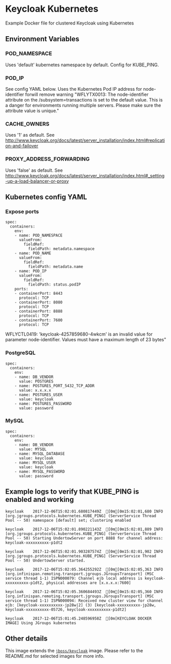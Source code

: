 # Keycloak Kubernetes

Example Docker file for clustered Keycloak using Kubernetes

## Environment Variables

### POD_NAMESPACE

Uses 'default' kubernetes namespace by default. Config for KUBE_PING.

### POD_IP

See config YAML below.  Uses the Kubernetes Pod IP address for node-identifier forwill remove warning "WFLYTX0013: The node-identifier attribute on the /subsystem=transactions is set to the default value. This is a danger for environments running multiple servers. Please make sure the attribute value is unique."

### CACHE_OWNERS

Uses '1' as default.  See http://www.keycloak.org/docs/latest/server_installation/index.html#replication-and-failover

### PROXY_ADDRESS_FORWARDING

Uses 'false' as default.  See http://www.keycloak.org/docs/latest/server_installation/index.html#_setting-up-a-load-balancer-or-proxy

## Kubernetes config YAML

### Expose ports

    spec:
      containers:
        env:
        - name: POD_NAMESPACE
          valueFrom:
            fieldRef:
              fieldPath: metadata.namespace
        - name: POD_NAME
          valueFrom:
            fieldRef:
              fieldPath: metadata.name
        - name: POD_IP
          valueFrom:
            fieldRef:
              fieldPath: status.podIP
        ports:
        - containerPort: 8443
          protocol: TCP
        - containerPort: 8080
          protocol: TCP
        - containerPort: 8888
          protocol: TCP
        - containerPort: 7600
          protocol: TCP

WFLYCTL0419: 'keycloak-4257859680-4wkcm' is an invalid value for parameter node-identifier. Values must have a maximum length of 23 bytes"
### PostgreSQL

    spec:
      containers:
        env:
        - name: DB_VENDOR
          value: POSTGRES
        - name: POSTGRES_PORT_5432_TCP_ADDR
          value: x.x.x.x
        - name: POSTGRES_USER
          value: keycloak
        - name: POSTGRES_PASSWORD
          value: password   

### MySQL

    spec:
      containers:
        env:
        - name: DB_VENDOR
          value: MYSQL
        - name: MYSQL_DATABASE
          value: keycloak
        - name: MYSQL_USER
          value: keycloak
        - name: MYSQL_PASSWORD
          value: password   

## Example logs to verify that KUBE_PING is enabled and working 

    keycloak	2017-12-06T15:02:01.680817449Z	[0m[0m15:02:01,680 INFO [org.jgroups.protocols.kubernetes.KUBE_PING] (ServerService Thread Pool -- 50) namespace [default] set; clustering enabled

    keycloak	2017-12-06T15:02:01.890221143Z	[0m[0m15:02:01,889 INFO [org.jgroups.protocols.kubernetes.KUBE_PING] (ServerService Thread Pool -- 50) Starting UndertowServer on port 8888 for channel address: keycloak-xxxxxxxxxx-p1dt2

    keycloak	2017-12-06T15:02:01.903287574Z	[0m[0m15:02:01,902 INFO [org.jgroups.protocols.kubernetes.KUBE_PING] (ServerService Thread Pool -- 50) UndertowServer started.

    keycloak	2017-12-06T15:02:05.364255292Z	[0m[0m15:02:05,363 INFO [org.infinispan.remoting.transport.jgroups.JGroupsTransport] (MSC service thread 1-1) ISPN000079: Channel ejb local address is keycloak-xxxxxxxxxx-p1dt2, physical addresses are [x.x.x.x:7600]

    keycloak	2017-12-06T15:02:05.360684493Z	[0m[0m15:02:05,360 INFO [org.infinispan.remoting.transport.jgroups.JGroupsTransport] (MSC service thread 1-1) ISPN000094: Received new cluster view for channel ejb: [keycloak-xxxxxxxxxx-jp28w|2] (3) [keycloak-xxxxxxxxxx-jp28w, keycloak-xxxxxxxxxx-05726, keycloak-xxxxxxxxxx-p1dt2]

    keycloak	2017-12-06T15:01:45.248596958Z	[0m[KEYCLOAK DOCKER IMAGE] Using JGroups kubernetes

## Other details

This image extends the [`jboss/keycloak`](https://github.com/jboss-dockerfiles/keycloak) image. Please refer to the README.md for selected images for more info.
